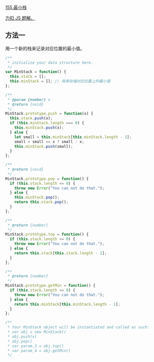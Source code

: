 [155.最小栈](https://leetcode-cn.com/problems/min-stack/submissions/)

[力扣 JS 题解。](https://github.com/GuYueJiaJie/blog/blob/master/%E7%AE%97%E6%B3%95%E4%B8%8E%E6%95%B0%E6%8D%AE%E7%BB%93%E6%9E%84/README.md)

## 方法一

用一个新的栈来记录对应位置的最小值。

```javascript
/**
 * initialize your data structure here.
 */
var MinStack = function() {
  this.stack = [];
  this.minStack = []; // 用来存储对应位置上的最小值
};

/**
 * @param {number} x
 * @return {void}
 */
MinStack.prototype.push = function(x) {
  this.stack.push(x);
  if (this.minStack.length === 0) {
    this.minStack.push(x);
  } else {
    let small = this.minStack[this.minStack.length - 1];
    small = small <= x ? small : x;
    this.minStack.push(small);
  }
};

/**
 * @return {void}
 */
MinStack.prototype.pop = function() {
  if (this.stack.length <= 0) {
    throw new Error("You can not do that.");
  } else {
    this.minStack.pop();
    return this.stack.pop();
  }
};

/**
 * @return {number}
 */
MinStack.prototype.top = function() {
  if (this.stack.length <= 0) {
    throw new Error("You can not do that.");
  } else {
    return this.stack[this.stack.length - 1];
  }
};

/**
 * @return {number}
 */
MinStack.prototype.getMin = function() {
  if (this.stack.length <= 0) {
    throw new Error("You can not do that.");
  } else {
    return this.minStack[this.minStack.length - 1];
  }
};

/**
 * Your MinStack object will be instantiated and called as such:
 * var obj = new MinStack()
 * obj.push(x)
 * obj.pop()
 * var param_3 = obj.top()
 * var param_4 = obj.getMin()
 */
```
